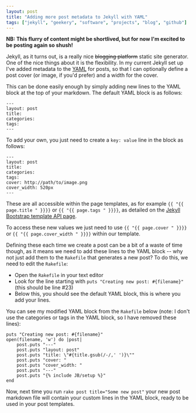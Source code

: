 ```yaml
---
layout: post
title: "Adding more post metadata to Jekyll with YAML"
tags: ["jekyll", "geekery", "software", "projects", "blog", "github"]
---
```

<strong>NB: This flurry of content might be shortlived, but for now I'm excited to be posting again so shush!</strong>

Jekyll, as it turns out, is a really nice <s>blogging platform</s> static site generator. One of the nice things about it is the flexibility. In my current Jekyll set up I've added metadata to the [YAML](http://www.yaml.org/) for posts, so that I can optionally define a post cover (or image, if you'd prefer) and a width for the cover.

<!-- more -->

This can be done easily enough by simply adding new lines to the YAML block at the top of your markdown. The default YAML block is as follows:

<pre><code data-language="generic">---
layout: post
title:
categories:
tags:
---</code></pre>

To add your own, you just need to create a <code>key: value</code> line in the block as follows:

<pre><code data-language="generic">---
layout: post
title:
categories:
tags:
cover: http://path/to/image.png
cover_width: 520px
---</code></pre>

These are all accessible within the page templates, as for example `{{ "{{ page.title " }}}}` or `{{ "{{ page.tags " }}}}`, as detailed on the [Jekyll Bootstrap template API page](http://jekyllbootstrap.com/api/template-data-api.html).

To access these new values we just need to use `{{ "{{ page.cover " }}}}` or `{{ "{{ page.cover_width " }}}}` within our template.

Defining these each time we create a post can be a bit of a waste of time though, as it means we need to add these lines to the YAML block -- why not just add them to the `Rakefile` that generates a new post? To do this, we need to edit the `Rakefile`:

- Open the `Rakefile` in your text editor
- Look for the line starting with `puts "Creating new post: #{filename}"` (this should be line \#23)
- Below this, you should see the default YAML block, this is where you add your lines.

You can see my modified YAML block from  the `Rakefile` below (note: I don't use the categories or tags in the YAML block, so I have removed these lines):

<pre><code data-language="generic">puts "Creating new post: #&#123;filename}"
open(filename, 'w') do |post|
    post.puts "---"
    post.puts "layout: post"
    post.puts "title: \"#{title.gsub(/-/,' ')}\""
    post.puts "cover: "
    post.puts "cover_width: "
    post.puts "---"
    post.puts "&#123;% include JB/setup %}"
end</code></pre>

Now, next time you run `rake post title="Some new post"` your new post markdown file will contain your custom lines in the YAML block, ready to be used in your post templates.
